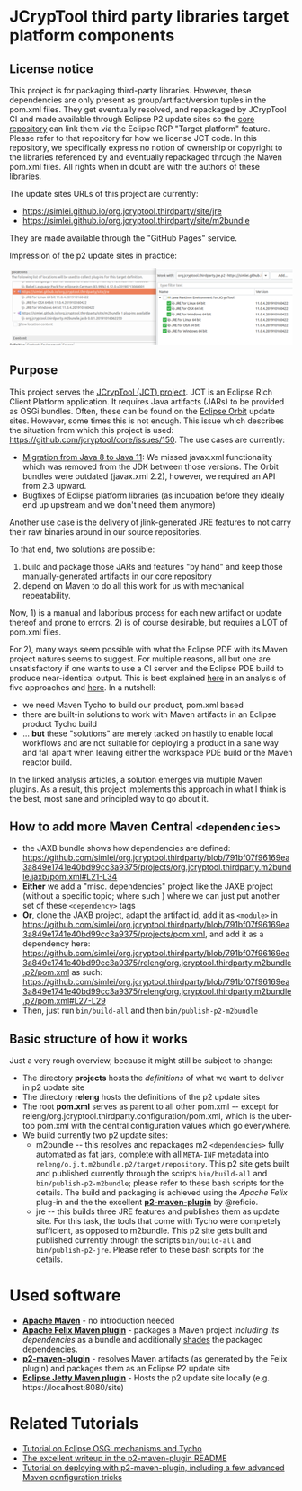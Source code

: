 # JCrypTool third party libraries target platform components

## License notice

This project is for packaging third-party libraries. However, these dependencies are only present as group/artifact/version tuples in the pom.xml files. They get eventually resolved, and repackaged by JCrypTool CI and made available through Eclipse P2 update sites so the [core repository](https://github.com/jcryptool/core) can link them via the Eclipse RCP "Target platform" feature. Please refer to that repository for how we license JCT code. In this repository, we specifically express no notion of ownership or copyright to the libraries referenced by and eventually repackaged through the Maven pom.xml files. All rights when in doubt are with the authors of these libraries.

The update sites URLs of this project are currently:

 - https://simlei.github.io/org.jcryptool.thirdparty/site/jre
 - https://simlei.github.io/org.jcryptool.thirdparty/site/m2bundle

They are made available through the "GitHub Pages" service.

Impression of the p2 update sites in practice: 

![core target platform with these update sites in use](doc/scrTargetPlatform.png)


## Purpose

This project serves the [JCrypTool (JCT) project](https://github.com/jcryptool/core). JCT is an Eclipse Rich Client Platform application. It requires Java artifacts (JARs) to be provided as OSGi bundles. Often, these can be found on the [Eclipse Orbit](https://www.eclipse.org/orbit/) update sites. However, some times this is not enough. This issue which describes the situation from which this project is used: https://github.com/jcryptool/core/issues/150. The use cases are currently:

- [Migration from Java 8 to Java 11](bundles/org.jcryptool.thirdparty.m2bundle.jaxb/README-why.md): We missed javax.xml functionality which was removed from the JDK between those versions. The Orbit bundles were outdated (javax.xml 2.2), however, we required an API from 2.3 upward.
- Bugfixes of Eclipse platform libraries (as incubation before they ideally end up upstream and we don't need them anymore)

Another use case is the delivery of jlink-generated JRE features to not carry their raw binaries around in our source repositories.

To that end, two solutions are possible: 

1) build and package those JARs and features "by hand" and keep those manually-generated artifacts in our core repository
2) depend on Maven to do all this work for us with mechanical repeatability.

Now, 1) is a manual and laborious process for each new artifact or update thereof and prone to errors. 2) is of course desirable, but requires a LOT of pom.xml files.

For 2), many ways seem possible with what the Eclipse PDE with its Maven project natures seems to suggest. For multiple reasons, all but one are unsatisfactory if one wants to use a CI server and the Eclipse PDE build to produce near-identical output. This is best explained [here](https://web.archive.org/web/20181018213714/http://www.bernd-adamowicz.de:80/105/automated-build-of-rcp-artifacts-with-maven-tycho-a-field-report-part-1/) in an analysis of five approaches and [here](https://github.com/reficio/p2-maven-plugin). In a nutshell: 

- we need Maven Tycho to build our product, pom.xml based
- there are built-in solutions to work with Maven artifacts in an Eclipse product Tycho build
- ... **but** these "solutions" are merely tacked on hastily to enable local workflows and are not suitable for deploying a product in a sane way and fall apart when leaving either the workspace PDE build or the Maven reactor build.

In the linked analysis articles, a solution emerges via multiple Maven plugins. As a result, this project implements this approach in what I think is the best, most sane and principled way to go about it.

## How to add more Maven Central `<dependencies>`

- the JAXB bundle shows how dependencies are defined: https://github.com/simlei/org.jcryptool.thirdparty/blob/791bf07f96169ea3a849e1741e40bd99cc3a9375/projects/org.jcryptool.thirdparty.m2bundle.jaxb/pom.xml#L21-L34
- **Either** we add a "misc. dependencies" project like the JAXB project (without a specific topic; where such ) where we can just put another set of these `<dependency>` tags
- **Or**, clone the JAXB project, adapt the artifact id, add it as `<module>` in https://github.com/simlei/org.jcryptool.thirdparty/blob/791bf07f96169ea3a849e1741e40bd99cc3a9375/projects/pom.xml, and add it as a dependency here: https://github.com/simlei/org.jcryptool.thirdparty/blob/791bf07f96169ea3a849e1741e40bd99cc3a9375/releng/org.jcryptool.thirdparty.m2bundle.p2/pom.xml as such: https://github.com/simlei/org.jcryptool.thirdparty/blob/791bf07f96169ea3a849e1741e40bd99cc3a9375/releng/org.jcryptool.thirdparty.m2bundle.p2/pom.xml#L27-L29
- Then, just run `bin/build-all` and then `bin/publish-p2-m2bundle`

## Basic structure of how it works

Just a very rough overview, because it might still be subject to change:

- The directory **projects** hosts the *definitions* of what we want to deliver in p2 update site
- The directory **releng** hosts the definitions of the p2 update sites
- The root **pom.xml** serves as parent to all other pom.xml -- except for releng/org.jcryptool.thirdparty.configuration/pom.xml, which is the uber-top pom.xml with the central configuration values which go everywhere.
- We build currently two p2 update sites: 
    - m2bundle -- this resolves and repackages m2 `<dependencies>` fully automated as fat jars, complete with all `META-INF` metadata  into `releng/o.j.t.m2bundle.p2/target/repository`. This p2 site gets built and published currently through the scripts `bin/build-all` and `bin/publish-p2-m2bundle`; please refer to these bash scripts for the details. The build and packaging is achieved using the *Apache Felix* plug-in and the the excellent [**p2-maven-plugin**](https://github.com/reficio/p2-maven-plugin) by @reficio.
    - jre -- this builds three JRE features and publishes them as update site. For this task, the tools that come with Tycho were completely sufficient, as opposed to m2bundle. This p2 site gets built and published currently through the scripts `bin/build-all` and `bin/publish-p2-jre`. Please refer to these bash scripts for the details.

# Used software

- [**Apache Maven**](https://maven.apache.org/) - no introduction needed
- [**Apache Felix Maven plugin**](https://felix.apache.org/) - packages a Maven project *including its dependencies* as a bundle and additionally [shades](https://maven.apache.org/plugins/maven-shade-plugin/) the packaged dependencies.
- [**p2-maven-plugin**](https://github.com/reficio/p2-maven-plugin) - resolves Maven artifacts (as generated by the Felix plugin) and packages them as an Eclipse P2 update site
- [**Eclipse Jetty Maven plugin**](https://www.eclipse.org/jetty/) - Hosts the p2 update site locally (e.g. https://localhost:8080/site)

# Related Tutorials

- [Tutorial on Eclipse OSGi mechanisms and Tycho](https://www.vogella.com/tutorials/EclipseTycho/article.html)
- [The excellent writeup in the p2-maven-plugin README]()
- [Tutorial on deploying with p2-maven-plugin, including a few advanced Maven configuration tricks](https://www.vogella.com/tutorials/EclipseJarToPlugin/article.html#convert-jar-files-to-osgi-bundles-with-the-p2-maven-plugin)
